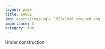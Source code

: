 ```yaml
---
layout: page
title: EAGLE
img: assets/img/eagle_1920x1080_cropped.png
importance: 3
category: fun
---
```


Under construction